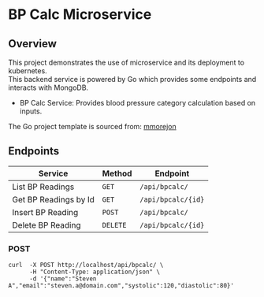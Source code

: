 # BP Calc Microservice

## Overview

This project demonstrates the use of microservice and its deployment to kubernetes.  
This backend service is powered by Go which provides some endpoints and interacts with MongoDB.

 * BP Calc Service: Provides blood pressure category calculation based on inputs.

The Go project template is sourced from: [mmorejon](https://github.com/mmorejon/microservices-docker-go-mongodb)

## Endpoints

| Service | Method | Endpoint       |
|---------|--------|----------------|
| List BP Readings | `GET` | `/api/bpcalc/` |
| Get BP Readings by Id | `GET` | `/api/bpcalc/{id}` |
| Insert BP Reading | `POST` | `/api/bpcalc/` |
| Delete BP Reading | `DELETE` | `/api/bpcalc/{id}` |

### POST 

```
curl  -X POST http://localhost/api/bpcalc/ \
      -H "Content-Type: application/json" \
      -d '{"name":"Steven A","email":"steven.a@domain.com","systolic":120,"diastolic":80}'
```
